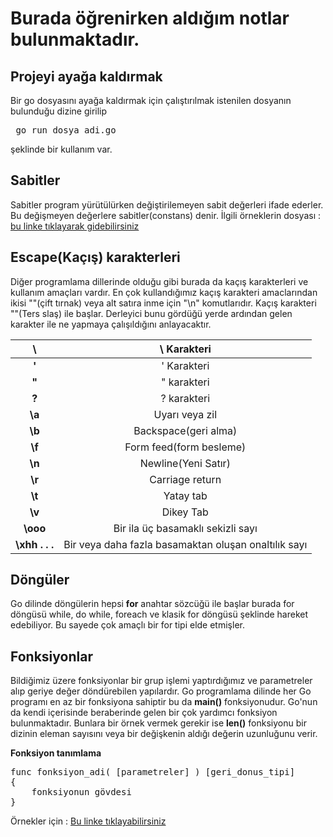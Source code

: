 # Burada öğrenirken aldığım notlar bulunmaktadır.

## Projeyi ayağa kaldırmak

Bir go dosyasını ayağa kaldırmak için çalıştırılmak istenilen dosyanın bulunduğu dizine girilip <pre> go run dosya_adi.go </pre> şeklinde bir kullanım var.


## Sabitler

Sabitler program yürütülürken değiştirilemeyen sabit değerleri ifade ederler.
Bu değişmeyen değerlere sabitler(constans) denir.
İlgili örneklerin dosyası : [bu linke tıklayarak gidebilirsiniz](sabitler.go)

## Escape(Kaçış) karakterleri

Diğer programlama dillerinde olduğu gibi burada da kaçış karakterleri ve kullanım amaçları vardır. En çok kullandığımız kaçış karakteri amaclarından ikisi ""(çift tırnak) veya alt satıra inme için "\n" komutlarıdır. Kaçış karakteri "\"(Ters slaş) ile başlar. Derleyici bunu gördüğü yerde ardından gelen karakter ile ne yapmaya çalışıldığını anlayacaktır.

|     **\\**     |                      \ Karakteri                     |
|:--------------:|:----------------------------------------------------:|
|     **\'**     |                      ' Karakteri                     |
|     **\"**     |                      " karakteri                     |
|     **\?**     |                      ? karakteri                     |
|     **\a**     |                    Uyarı veya zil                    |
|     **\b**     |                 Backspace(geri alma)                 |
|     **\f**     |                Form feed(form besleme)               |
|     **\n**     |                  Newline(Yeni Satır)                 |
|     **\r**     |                    Carriage return                   |
|     **\t**     |                       Yatay tab                      |
|     **\v**     |                       Dikey Tab                      |
|    **\ooo**    |           Bir ila üç basamaklı sekizli sayı          |
| **\xhh . . .** | Bir veya daha fazla basamaktan oluşan onaltılık sayı |

## Döngüler

Go dilinde döngülerin hepsi **for** anahtar sözcüğü ile başlar burada for döngüsü while, do while, foreach ve klasik for döngüsü şeklinde hareket edebiliyor. Bu sayede çok amaçlı bir for tipi elde etmişler.

## Fonksiyonlar

Bildiğimiz üzere fonksiyonlar bir grup işlemi yaptırdığımız ve parametreler alıp geriye değer döndürebilen yapılardır.
Go programlama dilinde her Go programı en az bir fonksiyona sahiptir bu da **main()** fonksiyonudur.
Go'nun da kendi içerisinde beraberinde gelen bir çok yardımcı fonksiyon bulunmaktadır. Bunlara bir örnek vermek gerekir ise **len()** fonksiyonu bir dizinin eleman sayısını veya bir değişkenin aldığı değerin uzunluğunu verir.

**Fonksiyon tanımlama**
<pre>
func fonksiyon_adi( [parametreler] ) [geri_donus_tipi]
{
    fonksiyonun gövdesi
}
</pre>

Örnekler için : [Bu linke tıklayabilirsiniz](functions.go)